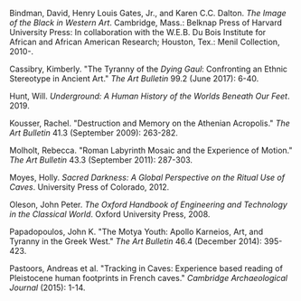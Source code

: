 Bindman, David, Henry Louis Gates, Jr., and Karen C.C. Dalton. _The Image of the Black in Western Art_. Cambridge, Mass.: Belknap Press of Harvard University Press: In collaboration with the W.E.B. Du Bois Institute for African and African American Research; Houston, Tex.: Menil Collection, 2010-.

Cassibry, Kimberly. "The Tyranny of the _Dying Gaul_: Confronting an Ethnic Stereotype in Ancient Art." _The Art Bulletin_ 99.2 (June 2017): 6-40.

Hunt, Will. _Underground: A Human History of the Worlds Beneath Our Feet_. 2019.

Kousser, Rachel. "Destruction and Memory on the Athenian Acropolis." _The Art Bulletin_ 41.3 (September 2009): 263-282.

Molholt, Rebecca. "Roman Labyrinth Mosaic and the Experience of Motion." _The Art Bulletin_ 43.3 (September 2011): 287-303.

Moyes, Holly. _Sacred Darkness: A Global Perspective on the Ritual Use of Caves_. University Press of Colorado, 2012.

Oleson, John Peter. _The Oxford Handbook of Engineering and Technology in the Classical World_. Oxford University Press, 2008.

Papadopoulos, John K. "The Motya Youth: Apollo Karneios, Art, and Tyranny in the Greek West." _The Art Bulletin_ 46.4 (December 2014): 395-423.

Pastoors, Andreas et al. "Tracking in Caves: Experience based reading of Pleistocene human footprints in French caves." _Cambridge Archaeological Journal_ (2015): 1-14.
